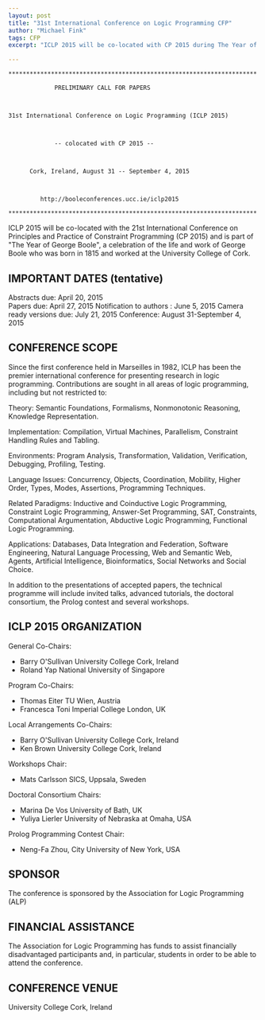 ```yaml
---
layout: post
title: "31st International Conference on Logic Programming CFP"
author: "Michael Fink"
tags: CFP
excerpt: "ICLP 2015 will be co-located with CP 2015 during The Year of George Boole."

---
```

    **********************************************************************

                 PRELIMINARY CALL FOR PAPERS



    31st International Conference on Logic Programming (ICLP 2015)



                 -- colocated with CP 2015 --



          Cork, Ireland, August 31 -- September 4, 2015

            

             http://booleconferences.ucc.ie/iclp2015

    ********************************************************************** 



ICLP 2015 will be co-located with the 21st International Conference on
Principles and Practice of Constraint Programming (CP 2015) and is
part of "The Year of George Boole", a celebration of the life and work
of George Boole who was born in 1815 and worked at the University
College of Cork.



## IMPORTANT DATES (tentative)

Abstracts due:  April 20, 2015      
Papers due:  April 27, 2015
Notification to authors :  June 5, 2015
Camera  ready versions due:  July 21, 2015
Conference: August 31-September 4, 2015


## CONFERENCE SCOPE

Since the first conference held in Marseilles in 1982, ICLP has been
the premier international conference for presenting research in logic
programming. Contributions are sought in all areas of logic programming,
including but not restricted to:



Theory: Semantic Foundations, Formalisms, Nonmonotonic Reasoning,
Knowledge Representation.

Implementation: Compilation, Virtual Machines, Parallelism, Constraint
Handling Rules and Tabling.

Environments: Program Analysis, Transformation, Validation,
Verification, Debugging, Profiling, Testing.

Language Issues: Concurrency, Objects, Coordination, Mobility, Higher
Order, Types, Modes, Assertions, Programming Techniques.

Related Paradigms: Inductive and Coinductive Logic Programming,
Constraint Logic Programming, Answer-Set Programming, SAT,
Constraints, Computational Argumentation, Abductive Logic Programming,
Functional Logic Programming.

Applications: Databases, Data Integration and Federation, Software
Engineering, Natural Language Processing, Web and Semantic Web,
Agents, Artificial Intelligence, Bioinformatics, Social Networks and
Social Choice.



In addition to the presentations of accepted papers, the technical
programme will include invited talks, advanced tutorials, the doctoral
consortium, the Prolog contest and several workshops.



## ICLP 2015 ORGANIZATION

General Co-Chairs:

* Barry O'Sullivan      University College Cork, Ireland
* Roland Yap            National University of Singapore

Program Co-Chairs:

* Thomas Eiter          TU Wien, Austria
* Francesca Toni        Imperial College London, UK

Local Arrangements Co-Chairs:

* Barry O'Sullivan      University College Cork, Ireland
* Ken Brown             University College Cork, Ireland


Workshops Chair:

* Mats Carlsson         SICS, Uppsala, Sweden

Doctoral Consortium Chairs:

* Marina De Vos         University of Bath, UK
* Yuliya Lierler        University of Nebraska at Omaha, USA

Prolog Programming Contest Chair:

* Neng-Fa Zhou, City University of New York,  USA



## SPONSOR

The conference is sponsored by the Association for Logic 
Programming (ALP)

## FINANCIAL ASSISTANCE

The Association for Logic Programming has funds to assist financially
disadvantaged participants and, in particular, students in order to be
able to attend the conference.

## CONFERENCE VENUE

University College Cork, Ireland
